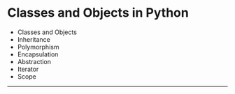 
# Classes and Objects in Python
- Classes and Objects 
- Inheritance
- Polymorphism
- Encapsulation
- Abstraction
- Iterator
- Scope 
---
